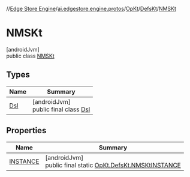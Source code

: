 //[Edge Store Engine](../../../../../index.md)/[ai.edgestore.engine.protos](../../../index.md)/[OpKt](../../index.md)/[DefsKt](../index.md)/[NMSKt](index.md)

# NMSKt

[androidJvm]\
public class [NMSKt](index.md)

## Types

| Name | Summary |
|---|---|
| [Dsl](-dsl/index.md) | [androidJvm]<br>public final class [Dsl](-dsl/index.md) |

## Properties

| Name | Summary |
|---|---|
| [INSTANCE](index.md#-143762085%2FProperties%2F-89531115) | [androidJvm]<br>public final static [OpKt.DefsKt.NMSKt](index.md)[INSTANCE](index.md#-143762085%2FProperties%2F-89531115) |
